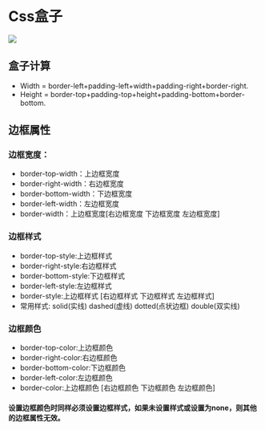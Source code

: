 # Css盒子

![](https://timgsa.baidu.com/timg?image&quality=80&size=b9999_10000&sec=1492400663224&di=a58a0e9791b6b539b99a41f6d886fb11&imgtype=0&src=http%3A%2F%2Fwww.dnzg.cn%2Fuploads%2Fallimg%2F140511%2F21302aU8-3.png)
## 盒子计算

* Width = border-left+padding-left+width+padding-right+border-right.
* Height = border-top+padding-top+height+padding-bottom+border-bottom.

## 边框属性

### 边框宽度：
* border-top-width：上边框宽度
* border-right-width：右边框宽度
* border-bottom-width：下边框宽度
* border-left-width：左边框宽度
* border-width：上边框宽度[右边框宽度 下边框宽度 左边框宽度]

### 边框样式

* border-top-style:上边框样式
* border-right-style:右边框样式
* border-bottom-style:下边框样式
* border-left-style:左边框样式
* border-style:上边框样式 [右边框样式 下边框样式 左边框样式]
* 常用样式: solid(实线) dashed(虚线) dotted(点状边框) double(双实线)

### 边框颜色

* border-top-color:上边框颜色
* border-right-color:右边框颜色
* border-bottom-color:下边框颜色
* border-left-color:左边框颜色
* border-color:上边框颜色 [右边框颜色 下边框颜色 左边框颜色]
#### 设置边框颜色时同样必须设置边框样式，如果未设置样式或设置为none，则其他的边框属性无效。


